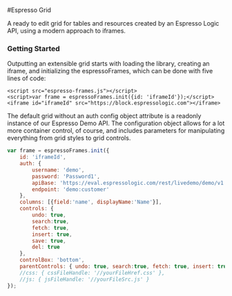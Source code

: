 #Espresso Grid

A ready to edit grid for tables and resources created by an Espresso Logic API, using a modern approach to iframes.

### Getting Started
Outputting an extensible grid starts with loading the library, creating an iframe, and initializing the espressoFrames, which can be done with five lines of code:
```	
<script src="espresso-frames.js"></script>
<script>var frame = espressoFrames.init({id: 'iframeId'});</script>
<iframe id="iframeId" src="https://block.espressologic.com"></iframe>
```
The default grid without an auth config object attribute is a readonly instance of our Espresso Demo API. The configuration object allows for a lot more container control, of course, and includes parameters for manipulating everything from grid styles to grid controls.
```javascript
var frame = espressoFrames.init({
	id: 'iframeId',
	auth: {
		username: 'demo',
		password: 'Password1',
		apiBase: 'https://eval.espressologic.com/rest/livedemo/demo/v1',
		endpoint: 'demo:customer'
	},
	columns: [{field:'name', displayName:'Name'}],
	controls: {
		undo: true,
		search:true,
		fetch: true,
		insert: true,
		save: true,
		del: true
	},
	controlBox: 'bottom',
	parentControls: { undo: true, search:true, fetch: true, insert: true, save: true, del: true },
	//css: { cssFileHandle: '//yourFileHref.css' },
	//js: { jsFileHandle: '//yourFileSrc.js' }
});
```